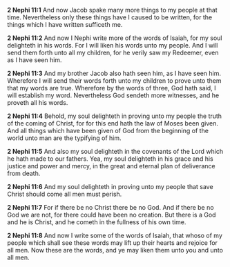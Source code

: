 **2 Nephi 11:1** And now Jacob spake many more things to my people at that time. Nevertheless only these things have I caused to be written, for the things which I have written sufficeth me.

**2 Nephi 11:2** And now I Nephi write more of the words of Isaiah, for my soul delighteth in his words. For I will liken his words unto my people. And I will send them forth unto all my children, for he verily saw my Redeemer, even as I have seen him.

**2 Nephi 11:3** And my brother Jacob also hath seen him, as I have seen him. Wherefore I will send their words forth unto my children to prove unto them that my words are true. Wherefore by the words of three, God hath said, I will establish my word. Nevertheless God sendeth more witnesses, and he proveth all his words.

**2 Nephi 11:4** Behold, my soul delighteth in proving unto my people the truth of the coming of Christ, for for this end hath the law of Moses been given. And all things which have been given of God from the beginning of the world unto man are the typifying of him.

**2 Nephi 11:5** And also my soul delighteth in the covenants of the Lord which he hath made to our fathers. Yea, my soul delighteth in his grace and his justice and power and mercy, in the great and eternal plan of deliverance from death.

**2 Nephi 11:6** And my soul delighteth in proving unto my people that save Christ should come all men must perish.

**2 Nephi 11:7** For if there be no Christ there be no God. And if there be no God we are not, for there could have been no creation. But there is a God and he is Christ, and he cometh in the fullness of his own time.

**2 Nephi 11:8** And now I write some of the words of Isaiah, that whoso of my people which shall see these words may lift up their hearts and rejoice for all men. Now these are the words, and ye may liken them unto you and unto all men.

